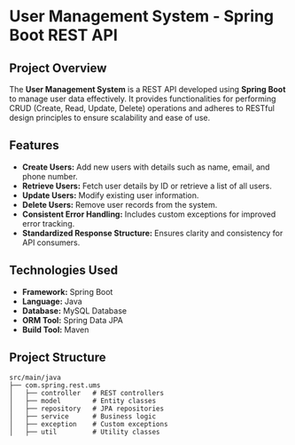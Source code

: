 # **User Management System - Spring Boot REST API**

## **Project Overview**
The **User Management System** is a REST API developed using **Spring Boot** to manage user data effectively. It provides functionalities for performing CRUD (Create, Read, Update, Delete) operations and adheres to RESTful design principles to ensure scalability and ease of use. 

## **Features**
- **Create Users:** Add new users with details such as name, email, and phone number.
- **Retrieve Users:** Fetch user details by ID or retrieve a list of all users.
- **Update Users:** Modify existing user information.
- **Delete Users:** Remove user records from the system.
- **Consistent Error Handling:** Includes custom exceptions for improved error tracking.
- **Standardized Response Structure:** Ensures clarity and consistency for API consumers.

## **Technologies Used**
- **Framework:** Spring Boot
- **Language:** Java
- **Database:** MySQL Database
- **ORM Tool:** Spring Data JPA
- **Build Tool:** Maven

## **Project Structure**
```plaintext
src/main/java
├── com.spring.rest.ums
│   ├── controller   # REST controllers
│   ├── model        # Entity classes
│   ├── repository   # JPA repositories
│   ├── service      # Business logic
│   ├── exception    # Custom exceptions
│   ├── util         # Utility classes
